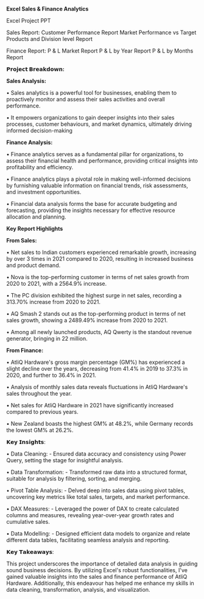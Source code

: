 **Excel Sales & Finance Analytics**

Excel Project PPT

Sales Report:
Customer Performance Report
Market Performance vs Target
Products and Division level Report

Finance Report:
P & L Market Report
P & L by Year Report
P & L by Months Report



**𝗣𝗿𝗼𝗷𝗲𝗰𝘁 𝗕𝗿𝗲𝗮𝗸𝗱𝗼𝘄𝗻:**

**Sales Analysis:**

•	Sales analytics is a powerful tool for businesses, enabling them to proactively monitor and assess their sales activities and overall performance.

•	It empowers organizations to gain deeper insights into their sales processes, customer behaviours, and market dynamics, ultimately driving informed decision-making

**Finance Analysis:**

•	Finance analytics serves as a fundamental pillar for organizations, to assess their financial health and performance, providing critical insights into profitability and efficiency. 

• Finance analytics plays a pivotal role in making well-informed decisions by furnishing valuable information on financial trends, risk assessments, and investment opportunities. 

•	Financial data analysis forms the base for accurate budgeting and forecasting, providing the insights necessary for effective resource allocation and planning.

**Key Report Highlights**

**From Sales:**

•	Net sales to Indian customers experienced remarkable growth, increasing by over 3 times in 2021 compared to 2020, resulting in increased business and product demand. 

•	Nova is the top-performing customer in terms of net sales growth from 2020 to 2021, with a 2564.9% increase. 

•	The PC division exhibited the highest surge in net sales, recording a 313.70% increase from 2020 to 2021. 

•	AQ Smash 2 stands out as the top-performing product in terms of net sales growth, showing a 2489.49% increase from 2020 to 2021. 

•	Among all newly launched products, AQ Qwerty is the standout revenue generator, bringing in 22 million.

**From Finance:**

•	AtliQ Hardware's gross margin percentage (GM%) has experienced a slight decline over the years, decreasing from 41.4% in 2019 to 37.3% in 2020, and further to 36.4% in 2021. 

•	Analysis of monthly sales data reveals fluctuations in AtliQ Hardware's sales throughout the year.

•	Net sales for AtliQ Hardware in 2021 have significantly increased compared to previous years.

•	New Zealand boasts the highest GM% at 48.2%, while Germany records the lowest GM% at 26.2%.



𝗞𝗲𝘆 𝗜𝗻𝘀𝗶𝗴𝗵𝘁𝘀: 

•	Data Cleaning: - Ensured data accuracy and consistency using Power Query, setting the stage for insightful analysis.

•	Data Transformation: - Transformed raw data into a structured format, suitable for analysis by filtering, sorting, and merging.

•	Pivot Table Analysis: - Delved deep into sales data using pivot tables, uncovering key metrics like total sales, targets, and market performance.

•	DAX Measures: - Leveraged the power of DAX to create calculated columns and measures, revealing year-over-year growth rates and cumulative sales.

•	Data Modelling: - Designed efficient data models to organize and relate different data tables, facilitating seamless analysis and reporting.

𝗞𝗲𝘆 𝗧𝗮𝗸𝗲𝗮𝘄𝗮𝘆𝘀: 

This project underscores the importance of detailed data analysis in guiding sound business decisions. By utilizing Excel's robust functionalities, I've gained valuable insights into the sales and finance performance of AtliQ Hardware. Additionally, this endeavour has helped me enhance my skills in data cleaning, transformation, analysis, and visualization.
